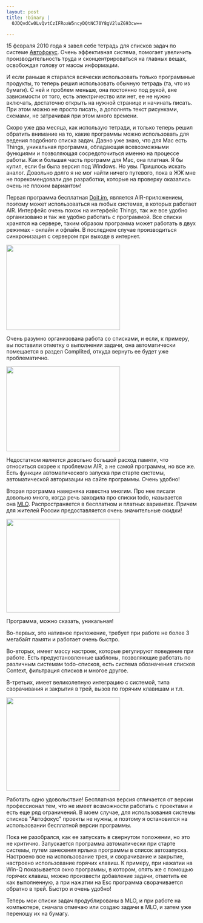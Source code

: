 ```yaml
--- 
layout: post
title: !binary |
  0JDQvdCw0LvQvtCzIFRoaW5ncyDQtNC70Y8gV2luZG93cw==

---
```

15 февраля 2010 года я завел себе тетрадь для списков задач по системе <a title="Автофокус" href="http://www.markforster.net/autofocus-system/" rel="nofollow">Автофокус</a>. Очень эффективная система, помогает увеличить производительность труда и сконцентрироваться на главных вещах, освобождая голову от массы информации.

И если раньше я старался всячески использовать только программные продукты, то теперь решил использовать обычную тетрадь (та, что из бумаги). С ней и проблем меньше, она постоянно под рукой, вне зависимости от того, есть электричество или нет, ее не нужно включать, достаточно открыть на нужной странице и начинать писать. При этом можно не просто писать, а дополнять текст рисунками, схемами, не затрачивая при этом много времени.

Скоро уже два месяца, как использую тетради, и только теперь решил обратить внимание на то, какие программы можно использовать для ведения подобного списка задач. Давно уже знаю, что для Mac есть Things, уникальная программа, обладающая всевозможными функциями и позволяющая сосредоточиться именно на процессе работы. Как и большая часть программ для Mac, она платная. Я бы купил, если бы была версия под Windows. Но увы. Пришлось искать аналог. Довольно долго я не мог найти ничего путевого, пока в ЖЖ мне не порекомендовали две разработки, которые на проверку оказались очень не плохим вариантом!

Первая программа бесплатная <a title="Doit.im" href="http://www.doit.im/" rel="nofollow">Doit.im</a>, является AIR-приложением, поэтому может использоваться на любых системах, в которых работает AIR. Интерфейс очень похож на интерфейс Things, так же все удобно организовано и так же удобно работать с программой. Все списки хранятся на сервере, таким образом программа может работать в двух режимах - онлайн и офлайн. В последнем случае производиться синхронизация с сервером при выходе в интернет.

<a href="http://static.juev.ru/2010/04/doit.jpg" id="lightbox"><img class="aligncenter size-medium wp-image-973" title="doit" src="http://static.juev.ru/2010/04/doit-300x224.jpg" alt="" width="300" height="224" /></a>

Очень разумно организована работа со списками, и если, к примеру, вы поставили отметку о выполнении задачи, она автоматически помещается в раздел Complited, откуда вернуть ее будет уже проблематично.

<a href="http://static.juev.ru/2010/04/doit-task.jpg" id="lightbox"><img class="aligncenter size-medium wp-image-974" title="doit-task" src="http://static.juev.ru/2010/04/doit-task-300x223.jpg" alt="" width="300" height="223" /></a>

Недостатком является довольно большой расход памяти, что относиться скорее к проблемам AIR, а не самой программы, но все же. Есть функции автоматического запуска при старте системы, автоматической авторизации на сайте программы. Очень удобно!

Вторая программа наверняка известна многим. Про нее писали довольно много, когда речь заходила про списки todo, называется она <a id="yh3s" title="MLO" href="http://www.mylifeorganized.net/" rel="nofollow">MLO</a>. Распространяется в бесплатном и платных вариантах. Причем для жителей России предоставляется очень значительные скидки!

<a href="http://static.juev.ru/2010/04/MLO.png" id="lightbox"><img class="aligncenter size-medium wp-image-975" title="MLO" src="http://static.juev.ru/2010/04/MLO-300x246.png" alt="" width="300" height="246" /></a>

Программа, можно сказать, уникальная!

Во-первых, это нативное приложение, требует при работе не более 3 мегабайт памяти и работает очень быстро.

Во-вторых, имеет массу настроек, которые регулируют поведение при работе. Есть предустановленные шаблоны, позволяющие работать по различным системам todo-списков, есть система обозначения списков Context, фильтрация списков и многое другое.

В-третьих, имеет великолепную интеграцию с системой, типа сворачивания и закрытия в трей, вызов по горячим клавишам и т.п.

<a href="http://static.juev.ru/2010/04/MLO-task.png" id="lightbox"><img class="aligncenter size-medium wp-image-976" title="MLO-task" src="http://static.juev.ru/2010/04/MLO-task-300x246.png" alt="" width="300" height="246" /></a>

Работать одно удовольствие! Бесплатная версия отличается от версии профессионал тем, что не имеет возможности работать с проектами и есть еще ряд ограничений. В моем случае, для использования системы списков "Автофокус" проекты не нужны, и поэтому я остановился на использовании бесплатной версии программы.

Пока не разобрался, как ее запускать в свернутом положении, но это не критично. Запускается программа автоматически при старте системы, путем занесения ярлыка программы в список автозапуска. Настроено все на использование трея, и сворачивание и закрытие, настроено использование горячих клавиш. К примеру, при нажатии на Win-Q показывается окно программы, в котором, опять же с помощью горячих клавиш, можно произвести добавление задачи, отметить ее как выполненную, а при нажатии на Esc программа сворачивается обратно в трей. Быстро и очень удобно!

Теперь мои списки задач продублированы в MLO, и при работе на компьютере, сначала отмечаю или создаю задачи в MLO, и затем уже переношу их на бумагу.
